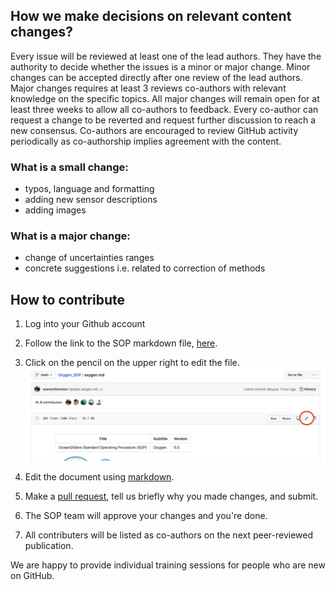 ## How we make decisions on relevant content changes?

Every issue will be reviewed at least one of the lead authors. 
They have the authority to decide whether the issues is a minor or major change. 
Minor changes can be accepted directly after one review of the lead authors. 
Major changes requires at least 3 reviews co-authors with relevant knowledge on the specific topics. 
All major changes will remain open for at least three weeks to allow all co-authors to feedback. 
Every co-author can request a change to be reverted and request further discussion to reach a new consensus. 
Co-authors are encouraged to review GitHub activity periodically as co-authorship implies agreement with the content.  

### What is a small change:
- typos, language and formatting
- adding new sensor descriptions
- adding images

### What is a major change: 
- change of uncertainties ranges
- concrete suggestions i.e. related to correction of methods

## How to contribute

1. Log into your Github account
2. Follow the link to the SOP markdown file, [here](oxygen.md).
3. Click on the pencil on the upper right to edit the file.
![oceangliders](images/edit_markdown_file.png)

4. Edit the document using [markdown](https://guides.github.com/features/mastering-markdown/).
5. Make a [pull request](https://docs.github.com/en/github/collaborating-with-pull-requests/proposing-changes-to-your-work-with-pull-requests/creating-a-pull-request), tell us briefly why you made changes, and submit.
6. The SOP team will approve your changes and you're done.
7. All contributers will be listed as co-authors on the next peer-reviewed publication.

We are happy to provide individual training sessions for people who are new on GitHub.
